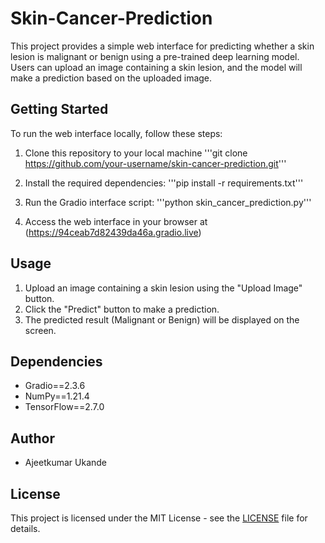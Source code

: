 # Skin-Cancer-Prediction

This project provides a simple web interface for predicting whether a skin lesion is malignant or benign using a pre-trained deep learning model. Users can upload an image containing a skin lesion, and the model will make a prediction based on the uploaded image.

## Getting Started

To run the web interface locally, follow these steps:

1. Clone this repository to your local machine
   '''git clone https://github.com/your-username/skin-cancer-prediction.git'''

2. Install the required dependencies:
   '''pip install -r requirements.txt'''

3. Run the Gradio interface script:
  '''python skin_cancer_prediction.py'''

4. Access the web interface in your browser at (https://94ceab7d82439da46a.gradio.live)

## Usage

1. Upload an image containing a skin lesion using the "Upload Image" button.
2. Click the "Predict" button to make a prediction.
3. The predicted result (Malignant or Benign) will be displayed on the screen.

## Dependencies

- Gradio==2.3.6
- NumPy==1.21.4
- TensorFlow==2.7.0

## Author

- Ajeetkumar Ukande

## License

This project is licensed under the MIT License - see the [LICENSE](LICENSE) file for details.





